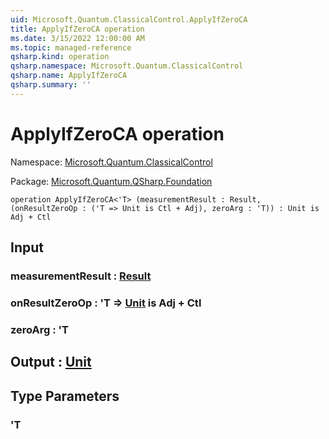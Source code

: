 ```yaml
---
uid: Microsoft.Quantum.ClassicalControl.ApplyIfZeroCA
title: ApplyIfZeroCA operation
ms.date: 3/15/2022 12:00:00 AM
ms.topic: managed-reference
qsharp.kind: operation
qsharp.namespace: Microsoft.Quantum.ClassicalControl
qsharp.name: ApplyIfZeroCA
qsharp.summary: ''
---
```


# ApplyIfZeroCA operation

Namespace: [Microsoft.Quantum.ClassicalControl](xref:Microsoft.Quantum.ClassicalControl)

Package: [Microsoft.Quantum.QSharp.Foundation](https://nuget.org/packages/Microsoft.Quantum.QSharp.Foundation)




```qsharp
operation ApplyIfZeroCA<'T> (measurementResult : Result, (onResultZeroOp : ('T => Unit is Ctl + Adj), zeroArg : 'T)) : Unit is Adj + Ctl
```


## Input

### measurementResult : [Result](xref:microsoft.quantum.qsharp.valueliterals#result-literal)




### onResultZeroOp : 'T => [Unit](xref:microsoft.quantum.qsharp.valueliterals#unit-literal)  is Adj + Ctl




### zeroArg : 'T





## Output : [Unit](xref:microsoft.quantum.qsharp.valueliterals#unit-literal)



## Type Parameters

### 'T

